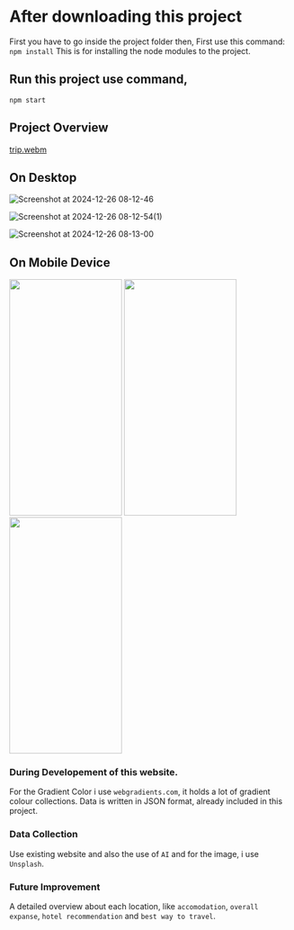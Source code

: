 # After downloading this project

First you have to go inside the project folder then,
First use this command: `npm install`
This is for installing the node modules to the project.

## Run this project use command,

`npm start`

## Project Overview

[trip.webm](https://github.com/user-attachments/assets/0b75710e-6a34-49da-af59-76d4109201ed)

## On Desktop

![Screenshot at 2024-12-26 08-12-46](https://github.com/user-attachments/assets/fb8b64c7-2c63-4e55-9fd1-0448421a70a4)

![Screenshot at 2024-12-26 08-12-54(1)](https://github.com/user-attachments/assets/0a90dce2-b707-4123-81c1-ce081fadf770)

![Screenshot at 2024-12-26 08-13-00](https://github.com/user-attachments/assets/36b945b1-e640-402b-a925-cc9b8cbba2cd)

## On Mobile Device

<img src="https://github.com/user-attachments/assets/db29bce8-8bdb-4afe-983c-fd1252b4c3f7" width="200" height="420"> <img src="https://github.com/user-attachments/assets/aa385deb-48e7-474e-a552-4eb9d01fb97b" width="200" height="420"> <img src="https://github.com/user-attachments/assets/3433c90e-602a-4270-aec4-2d5733c058ba" width="200" height="420">

### During Developement of this website.

For the Gradient Color i use `webgradients.com`, it holds a lot of gradient colour collections.
Data is written in JSON format, already included in this project.

### Data Collection

Use existing website and also the use of `AI` and for the image, i use `Unsplash`.

### Future Improvement

A detailed overview about each location, like `accomodation`, `overall expanse`, `hotel recommendation` and `best way to travel`.
